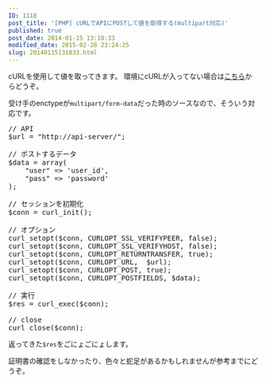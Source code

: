 ```yaml
---
ID: 1118
post_title: '[PHP] cURLでAPIにPOSTして値を取得する(multipart対応)'
published: true
post_date: 2014-01-15 13:18:33
modified_date: 2015-02-28 23:24:25
slug: 20140115131833.html
---
```

cURLを使用して値を取ってきます。
環境にcURLが入ってない場合は<a href="http://jp2.php.net/manual/ja/curl.installation.php">こちら</a>からどうぞ。

受け手のenctypeが<code>multipart/form-data</code>だった時のソースなので、そういう対応です。
<!--more-->
<pre class="prettyprint linenums lang-php">// API
$url = "http://api-server/";

// ポストするデータ
$data = array(
	"user" => 'user_id',
	"pass" => 'password'
);

// セッションを初期化
$conn = curl_init();

// オプション
curl_setopt($conn, CURLOPT_SSL_VERIFYPEER, false);
curl_setopt($conn, CURLOPT_SSL_VERIFYHOST, false);
curl_setopt($conn, CURLOPT_RETURNTRANSFER, true);
curl_setopt($conn, CURLOPT_URL,  $url);
curl_setopt($conn, CURLOPT_POST, true);
curl_setopt($conn, CURLOPT_POSTFIELDS, $data);

// 実行
$res = curl_exec($conn);

// close
curl_close($conn);</pre>
返ってきた<code>$res</code>をごにょごにょします。

証明書の確認をしなかったり、色々と蛇足があるかもしれませんが参考までにどうぞ。